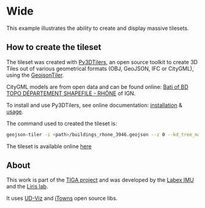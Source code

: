 # Wide

This example illustrates the ability to create and display massive tilesets.

## How to create the tileset

The tileset was created with [Py3DTilers](https://github.com/VCityTeam/py3dtilers), an open source toolkit to create 3D Tiles out of various geometrical formats (OBJ, GeoJSON, IFC or CityGML), using the [GeojsonTiler](https://github.com/VCityTeam/py3dtilers/tree/master/py3dtilers/GeojsonTiler).

CityGML models are from open data and can be found online: [Bati of BD TOPO DÉPARTEMENT SHAPEFILE - RHÔNE](https://geoservices.ign.fr/telechargement) of IGN.

To install and use Py3DTilers, see online documentation: [installation](https://github.com/VCityTeam/py3dtilers?tab=readme-ov-file#installation-from-sources) & [usage](https://github.com/VCityTeam/py3dtilers?tab=readme-ov-file#usage).

The command used to created the tileset is:

```bash
geojson-tiler -i <path>/buildings_rhone_3946.geojson --z 0 --kd_tree_max 10000 -o Rhone_2021_BDTOPO
```

The tileset is available online [here](https://dataset-dl.liris.cnrs.fr/three-d-tiles-lyon-metropolis/2021/Rhone_2021_BDTOPO)

## About

This work is part of the [TIGA project](https://imu.universite-lyon.fr/tiga/) and was developed by the [Labex IMU](https://imu.universite-lyon.fr/imu-fr/) and the [Liris lab](https://liris.cnrs.fr/).

It uses [UD-Viz](https://github.com/VCityTeam/UD-Viz) and [iTowns](https://github.com/iTowns/itowns) open source libs.
